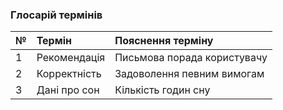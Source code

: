 ### Глосарій термінів
|№|	Термін|	Пояснення терміну
|:-     |:-         |:- |		
|1|	Рекомендація| Письмова порада користувачу
|2|	Корректність| Задоволення певним вимогам
|3|	Дані про сон| Кількість годин сну
